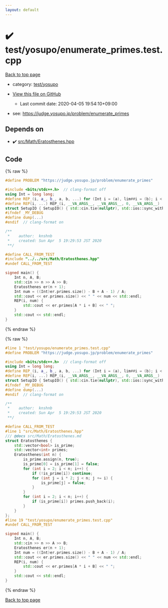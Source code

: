 ```yaml
---
layout: default
---
```


<!-- mathjax config similar to math.stackexchange -->
<script type="text/javascript" async
  src="https://cdnjs.cloudflare.com/ajax/libs/mathjax/2.7.5/MathJax.js?config=TeX-MML-AM_CHTML">
</script>
<script type="text/x-mathjax-config">
  MathJax.Hub.Config({
    TeX: { equationNumbers: { autoNumber: "AMS" }},
    tex2jax: {
      inlineMath: [ ['$','$'] ],
      processEscapes: true
    },
    "HTML-CSS": { matchFontHeight: false },
    displayAlign: "left",
    displayIndent: "2em"
  });
</script>

<script type="text/javascript" src="https://cdnjs.cloudflare.com/ajax/libs/jquery/3.4.1/jquery.min.js"></script>
<script src="https://cdn.jsdelivr.net/npm/jquery-balloon-js@1.1.2/jquery.balloon.min.js" integrity="sha256-ZEYs9VrgAeNuPvs15E39OsyOJaIkXEEt10fzxJ20+2I=" crossorigin="anonymous"></script>
<script type="text/javascript" src="../../../assets/js/copy-button.js"></script>
<link rel="stylesheet" href="../../../assets/css/copy-button.css" />


# :heavy_check_mark: test/yosupo/enumerate_primes.test.cpp

<a href="../../../index.html">Back to top page</a>

* category: <a href="../../../index.html#0b58406058f6619a0f31a172defc0230">test/yosupo</a>
* <a href="{{ site.github.repository_url }}/blob/master/test/yosupo/enumerate_primes.test.cpp">View this file on GitHub</a>
    - Last commit date: 2020-04-05 19:54:10+09:00


* see: <a href="https://judge.yosupo.jp/problem/enumerate_primes">https://judge.yosupo.jp/problem/enumerate_primes</a>


## Depends on

* :heavy_check_mark: <a href="../../../library/src/Math/Eratosthenes.hpp.html">src/Math/Eratosthenes.hpp</a>


## Code

<a id="unbundled"></a>
{% raw %}
```cpp
#define PROBLEM "https://judge.yosupo.jp/problem/enumerate_primes"

#include <bits/stdc++.h>  // clang-format off
using Int = long long;
#define REP_(i, a_, b_, a, b, ...) for (Int i = (a), lim##i = (b); i < lim##i; i++)
#define REP(i, ...) REP_(i, __VA_ARGS__, __VA_ARGS__, 0, __VA_ARGS__)
struct SetupIO { SetupIO() { std::cin.tie(nullptr), std::ios::sync_with_stdio(false), std::cout << std::fixed << std::setprecision(13); } } setup_io;
#ifndef _MY_DEBUG
#define dump(...)
#endif  // clang-format on

/**
 *    author:  knshnb
 *    created: Sun Apr  5 19:29:53 JST 2020
 **/

#define CALL_FROM_TEST
#include "../../src/Math/Eratosthenes.hpp"
#undef CALL_FROM_TEST

signed main() {
    Int n, A, B;
    std::cin >> n >> A >> B;
    Eratosthenes er(n + 1);
    Int num = ((Int)er.primes.size() - B + A - 1) / A;
    std::cout << er.primes.size() << " " << num << std::endl;
    REP(i, num) {
        std::cout << er.primes[A * i + B] << " ";
    }
    std::cout << std::endl;
}

```
{% endraw %}

<a id="bundled"></a>
{% raw %}
```cpp
#line 1 "test/yosupo/enumerate_primes.test.cpp"
#define PROBLEM "https://judge.yosupo.jp/problem/enumerate_primes"

#include <bits/stdc++.h>  // clang-format off
using Int = long long;
#define REP_(i, a_, b_, a, b, ...) for (Int i = (a), lim##i = (b); i < lim##i; i++)
#define REP(i, ...) REP_(i, __VA_ARGS__, __VA_ARGS__, 0, __VA_ARGS__)
struct SetupIO { SetupIO() { std::cin.tie(nullptr), std::ios::sync_with_stdio(false), std::cout << std::fixed << std::setprecision(13); } } setup_io;
#ifndef _MY_DEBUG
#define dump(...)
#endif  // clang-format on

/**
 *    author:  knshnb
 *    created: Sun Apr  5 19:29:53 JST 2020
 **/

#define CALL_FROM_TEST
#line 1 "src/Math/Eratosthenes.hpp"
/// @docs src/Math/Eratosthenes.md
struct Eratosthenes {
    std::vector<bool> is_prime;
    std::vector<int> primes;
    Eratosthenes(int n) {
        is_prime.assign(n, true);
        is_prime[0] = is_prime[1] = false;
        for (int i = 2; i < n; i++) {
            if (!is_prime[i]) continue;
            for (int j = i * 2; j < n; j += i) {
                is_prime[j] = false;
            }
        }
        for (int i = 2; i < n; i++) {
            if (is_prime[i]) primes.push_back(i);
        }
    }
};
#line 19 "test/yosupo/enumerate_primes.test.cpp"
#undef CALL_FROM_TEST

signed main() {
    Int n, A, B;
    std::cin >> n >> A >> B;
    Eratosthenes er(n + 1);
    Int num = ((Int)er.primes.size() - B + A - 1) / A;
    std::cout << er.primes.size() << " " << num << std::endl;
    REP(i, num) {
        std::cout << er.primes[A * i + B] << " ";
    }
    std::cout << std::endl;
}

```
{% endraw %}

<a href="../../../index.html">Back to top page</a>


